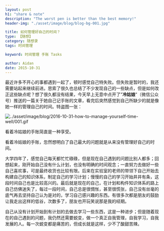```yaml
---
layout: post
h1: "share & note"
description: "The worst pen is better than the best memory!"
header-img: "./asset/image/blog/blog-bg-001.jpg"

title: 如何管理好自己的时间？
type: 【随想】
category: 随想录
tags: 时间管理

keyword: 时间管理 手账 Tasks

author: Aidan
date: 2015-10-31
---
```


最近许多不开心的事都遇到一起了，顿时感觉自己特失败。但失败是暂时的，我还需要站起来继续前进。思索了很久也总结了不少发现自己的一些缺点，但是如何改正这些缺点呢？想了很久都没有结果，今天早上无意中点开了"**冷姑娘**"（微信公众号）推送的一篇关于她自己记手账的文章，看完后突然感觉到自己所缺少的就是像她一样的管理自己的时间。特盗图一张：

![../asset/image/blog/2016-10-31-how-to-manage-yourself-time-well/001.gif](冷姑娘手账)

看着冷姑娘的手账简直是一种享受。

看着冷姑娘的手账，忽然想明白了自己最大的问题就是从来没有管理好自己的时间。

大学四年了，感觉自己每天都忙忙碌碌，但是现在自己遇到的问题比别人都多；回想起来，刚开始自己没有什么计划，也没有明确的时间观念；一直努力去做好一些自己喜欢事，可是最终收货也比较有限。后来在实验室的老师的带领下自己开始去构建自己的知识体系，制定自己的学习计划；慢慢的自己的学习开始井井有条，这段时间自己也是比较高兴的。最后就是现在的自己，在计划和构件知识体系的路上自己仿佛迷失了，每过一段时间，自己总是很惆怅，甚至很慌张，自己没有丝毫的底气再去坚持自己认为是对的，学习自己感兴趣的东西。有很多次都是朋友的鼓励让我走出这样的低谷，次数多了，朋友也开玩笑说那是我的经期。

自己从没有计划开始到有计划的去做去学习一些东西，这是一种进步；但是随着现在的自己遇到的问题，我仍然还需要蜕变，做一个真正自我管理，自我学习，自我发展的人。每一次蜕变都是痛苦的，但成长就是这样，少不了酸甜苦辣。
